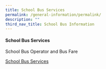 ```yaml
---
title: School Bus Services
permalink: /general-information/permalink/
description: ""
third_nav_title: School Bus Information
---
```

#### School Bus Services

School Bus Operator and Bus Fare

[School Bus Services](/files/school%20bus%20info%202023.pdf)